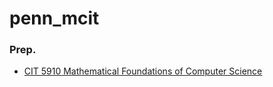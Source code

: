 # penn_mcit

### Prep.
- [CIT 5910 Mathematical Foundations of Computer Science](0000_Prep/CIT5920/main.md)